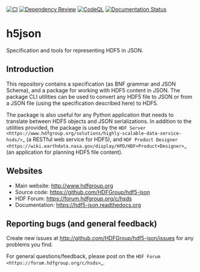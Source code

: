 [![CI](https://github.com/HDFGroup/hdf5-json/actions/workflows/main.yml/badge.svg)](https://github.com/HDFGroup/hdf5-json/actions/workflows/main.yml)
[![Dependency Review](https://github.com/HDFGroup/hdf5-json/actions/workflows/dependency-review.yml/badge.svg)](https://github.com/HDFGroup/hdf5-json/actions/workflows/dependency-review.yml)
[![CodeQL](https://github.com/HDFGroup/hdf5-json/actions/workflows/codeql-analysis.yml/badge.svg)](https://github.com/HDFGroup/hdf5-json/actions/workflows/codeql-analysis.yml)
[![Documentation Status](https://readthedocs.org/projects/hdf5-json/badge/?version=latest)](https://hdf5-json.readthedocs.io/en/latest/?badge=latest)

# h5json

Specification and tools for representing HDF5 in JSON.

## Introduction

This repository contains a specification (as BNF grammar and JSON Schema), and a
package for working with HDF5 content in JSON. The package CLI utilities can be
used to convert any HDF5 file to JSON or from a JSON file (using the
specification described here) to HDF5.

The package is also useful for any Python application that needs to translate between HDF5 objects and JSON
serializations. In addition to the utilities provided, the package is used by the `HDF
Server <https://www.hdfgroup.org/solutions/highly-scalable-data-service-hsds/>`_ (a RESTful web service for HDF5), and `HDF Product Designer <https://wiki.earthdata.nasa.gov/display/HPD/HDF+Product+Designer>`_ (an application for planning HDF5 file content).

## Websites

* Main website: http://www.hdfgroup.org
* Source code: https://github.com/HDFGroup/hdf5-json
* HDF Forum: https://forum.hdfgroup.org/c/hsds
* Documentation: https://hdf5-json.readthedocs.org

## Reporting bugs (and general feedback)

Create new issues at http://github.com/HDFGroup/hdf5-json/issues for any problems you find.

For general questions/feedback, please post on the `HDF Forum <https://forum.hdfgroup.org/c/hsds>`_.
